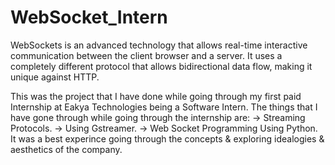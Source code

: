 # WebSocket_Intern
WebSockets is an advanced technology that allows real-time interactive communication between the client browser and a server. It uses a completely different protocol that allows bidirectional data flow, making it unique against HTTP.

This was the project that I have done while going through my first paid Internship at Eakya Technologies being a Software Intern. 
The things that I have gone through while going through the internship are: 
-> Streaming Protocols.
-> Using Gstreamer.
-> Web Socket Programming Using Python.
It was a best experince going through the concepts & exploring idealogies & aesthetics of the company.
